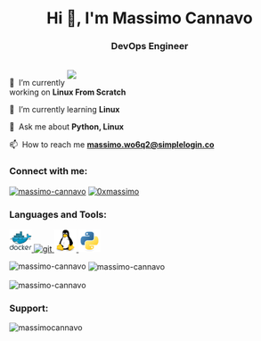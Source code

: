 <h1 align="center">Hi 👋, I'm Massimo Cannavo</h1>
<h3 align="center">DevOps Engineer</h3>
<br>
<img align="right" width="400" src="https://media.giphy.com/media/3pZg9I9CBt0hZmlqtY/giphy.gif">

🔭 &nbsp;I’m currently working on **Linux From Scratch**

🌱 &nbsp;I’m currently learning **Linux**

💬 &nbsp;Ask me about **Python, Linux**

📫 &nbsp;How to reach me **massimo.wo6q2@simplelogin.co**

<h3 align="left">Connect with me:</h3>
<p align="left">
<a href="https://linkedin.com/in/massimo-cannavo" target="blank"><img align="center" src="https://raw.githubusercontent.com/rahuldkjain/github-profile-readme-generator/master/src/images/icons/Social/linked-in-alt.svg" alt="massimo-cannavo" height="30" width="40" /></a>
<a href="https://instagram.com/0xmassimo" target="blank"><img align="center" src="https://raw.githubusercontent.com/rahuldkjain/github-profile-readme-generator/master/src/images/icons/Social/instagram.svg" alt="0xmassimo" height="30" width="40" /></a>
</p>

<h3 align="left">Languages and Tools:</h3>
<p align="left"> <a href="https://www.docker.com/" target="_blank" rel="noreferrer"> <img src="https://raw.githubusercontent.com/devicons/devicon/master/icons/docker/docker-original-wordmark.svg" alt="docker" width="40" height="40"/> </a> <a href="https://git-scm.com/" target="_blank" rel="noreferrer"> <img src="https://www.vectorlogo.zone/logos/git-scm/git-scm-icon.svg" alt="git" width="40" height="40"/> </a> <a href="https://www.linux.org/" target="_blank" rel="noreferrer"> <img src="https://raw.githubusercontent.com/devicons/devicon/master/icons/linux/linux-original.svg" alt="linux" width="40" height="40"/> </a> <a href="https://www.python.org" target="_blank" rel="noreferrer"> <img src="https://raw.githubusercontent.com/devicons/devicon/master/icons/python/python-original.svg" alt="python" width="40" height="40"/> </a> </p>

<p><img align="left" src="https://github-readme-stats.vercel.app/api/top-langs?username=massimo-cannavo&show_icons=true&theme=dark&locale=en&layout=compact" alt="massimo-cannavo" /></p>

<p>&nbsp;<img align="center" src="https://github-readme-stats.vercel.app/api?username=massimo-cannavo&show_icons=true&theme=dark&locale=en" alt="massimo-cannavo" /></p>

<p><img align="center" src="https://github-readme-streak-stats.herokuapp.com/?user=massimo-cannavo&theme=dark" alt="massimo-cannavo" /></p>

<h3 align="left">Support:</h3>
<p><a href="https://www.buymeacoffee.com/massimocannavo"> <img align="left" src="https://cdn.buymeacoffee.com/buttons/v2/default-yellow.png" height="50" width="210" alt="massimocannavo" /></a></p><br><br>
